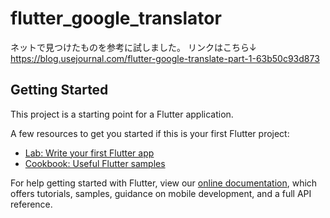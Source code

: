 # flutter_google_translator

ネットで見つけたものを参考に試しました。
リンクはこちら↓
https://blog.usejournal.com/flutter-google-translate-part-1-63b50c93d873

## Getting Started

This project is a starting point for a Flutter application.

A few resources to get you started if this is your first Flutter project:

- [Lab: Write your first Flutter app](https://flutter.io/docs/get-started/codelab)
- [Cookbook: Useful Flutter samples](https://flutter.io/docs/cookbook)

For help getting started with Flutter, view our 
[online documentation](https://flutter.io/docs), which offers tutorials, 
samples, guidance on mobile development, and a full API reference.
